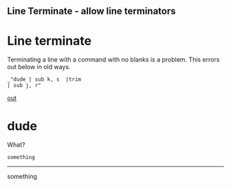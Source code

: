 Line Terminate - allow line terminators
---
# Line terminate

Terminating a line with a command with no blanks is a problem. This errors out
below in old ways. 

    _"dude | sub k, s  |trim
    | sub j, r"

[out](# "save:")

# dude

What?

    something

---
something
